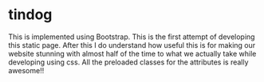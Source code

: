 # tindog
This is implemented using Bootstrap. This is the first attempt of developing this static page. After this I do understand how useful this is for making our website stunning with almost half of the time to what we actually take while developing using css. All the preloaded classes for the attributes is really awesome!! 
